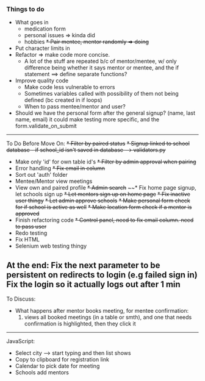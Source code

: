### Things to do ###
* What goes in 
    - medication form
    - personal issues => kinda did
    - hobbies
~~* Pair mentee, mentor randomly => doing~~
* Put character limits in
* Refactor => make code more concise. 
    - A lot of the stuff are repeated b/c of mentor/mentee, w/ only difference being 
whether it says mentor or mentee, and the if statement ==> define separate functions?
* Improve quality code
    - Make code less vulnerable to errors
    - Sometimes variables called with possibility of them not being defined (bc created in if loops)
    - When to pass mentee/mentor and user? 
* Should we have the personal form after the general signup? (name, last name, email)
it could make testing more specific, and the form.validate_on_submit
------------------------------------------------------------
To Do Before Move On:
~~* Filter by paired status~~
~~* Signup linked to school database - if school_id isn't saved in database --> validators.py~~
* Make only 'id' for own table id's
~~* Filter by admin approval when pairing~~ 
* Error handling
~~* Fix email in column~~
* Sort out 'auth' folder 
* Mentee/Mentor view meetings
* View own and paired profile
~~* Admin search~~
~~* Fix home page signup, let schools sign up
~~* Let mentors sign up on home page~~
~~* Fix inactive user thingy~~
~~* Let admin approve schools~~
~~* Make personal form check for if school is active as well~~
~~* Make location form check if a mentor is approved~~  
* Finish refactoring code
~~* Control panel, need to fix email column. need to pass user~~
* Redo testing
* Fix HTML
* Selenium web testing thingy 

At the end:
Fix the next parameter to be persistent on redirects to login (e.g failed sign in)
Fix the login so it actually logs out after 1 min
----------------------------------------------------------
To Discuss:
* What happens after mentor books meeting, for mentee confirmation:
    1. views all booked meetings (in a table or smth), and one that needs confirmation is highlighted, then they click it
---------------------------------------------------------------
JavaScript:
* Select city --> start typing and then list shows 
* Copy to clipboard for registration link
* Calendar to pick date for meeting
* Schools add mentors

    


